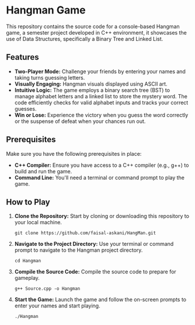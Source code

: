 # Hangman Game
This repository contains the source code for a console-based Hangman game, a semester project developed in C++ environment, it showcases the use of Data Structures, specifically a Binary Tree and Linked List.

## Features

- **Two-Player Mode:** Challenge your friends by entering your names and taking turns guessing letters.
- **Visually Engaging:** Hangman visuals displayed using ASCII art.
- **Intuitive Logic:** The game employs a binary search tree (BST) to manage alphabet letters and a linked list to store the mystery word. The code efficiently checks for valid alphabet inputs and tracks your correct guesses.
- **Win or Lose:** Experience the victory when you guess the word correctly or the suspense of defeat when your chances run out.

## Prerequisites
Make sure you have the following prerequisites in place:

- **C++ Compiler:** Ensure you have access to a C++ compiler (e.g., g++) to build and run the game.
- **Command Line:** You'll need a terminal or command prompt to play the game.

## How to Play

1. **Clone the Repository:** Start by cloning or downloading this repository to your local machine.
   ```shell
   git clone https://github.com/faisal-askani/HangMan.git
   ```
2. **Navigate to the Project Directory:** Use your terminal or command prompt to navigate to the Hangman project directory.
    ```shell
    cd Hangman
    ```
3. **Compile the Source Code:** Compile the source code to prepare for gameplay.
    ```shell
    g++ Source.cpp -o Hangman
    ```
4. **Start the Game:** Launch the game and follow the on-screen prompts to enter your names and start playing.
    ```shell
    ./Hangman
    ```
